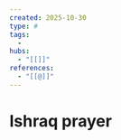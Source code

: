 ```yaml
---
created: 2025-10-30
type: #
tags:
  - 
hubs:
  - "[[]]"
references:
  - "[[@]]"
---
```


# Ishraq prayer

